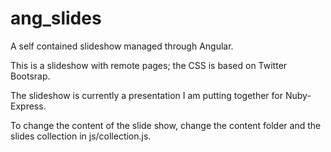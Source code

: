 ang_slides
==========

A self contained slideshow managed through Angular. 

This is a slideshow with remote pages; the CSS is based on Twitter Bootsrap. 

The slideshow is currently a presentation I am putting together for Nuby-Express.

To change the content of the slide show, change the content folder and the slides collection in js/collection.js.